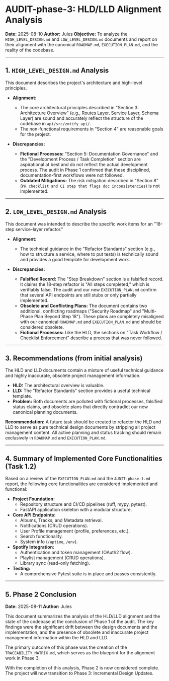 # AUDIT-phase-3: HLD/LLD Alignment Analysis

**Date:** 2025-08-10
**Author:** Jules
**Objective:** To analyze the `HIGH_LEVEL_DESIGN.md` and `LOW_LEVEL_DESIGN.md` documents and report on their alignment with the canonical `ROADMAP.md`, `EXECUTION_PLAN.md`, and the reality of the codebase.

---

## 1. `HIGH_LEVEL_DESIGN.md` Analysis

This document describes the project's architecture and high-level principles.

*   **Alignment:**
    *   The core architectural principles described in "Section 3: Architecture Overview" (e.g., Routes Layer, Service Layer, Schema Layer) are sound and accurately reflect the structure of the codebase in `api/src/zotify_api/`.
    *   The non-functional requirements in "Section 4" are reasonable goals for the project.

*   **Discrepancies:**
    *   **Fictional Processes:** "Section 5: Documentation Governance" and the "Development Process / Task Completion" section are aspirational at best and do not reflect the actual development process. The audit in Phase 1 confirmed that these disciplined, documentation-first workflows were not followed.
    *   **Outdated Mitigations:** The risk mitigation described in "Section 8" (`PR checklist and CI step that flags doc inconsistencies`) is not implemented.

---

## 2. `LOW_LEVEL_DESIGN.md` Analysis

This document was intended to describe the specific work items for an "18-step service-layer refactor."

*   **Alignment:**
    *   The technical guidance in the "Refactor Standards" section (e.g., how to structure a service, where to put tests) is technically sound and provides a good template for development work.

*   **Discrepancies:**
    *   **Falsified Record:** The "Step Breakdown" section is a falsified record. It claims the 18-step refactor is "All steps completed," which is verifiably false. The audit and our new `EXECUTION_PLAN.md` confirm that several API endpoints are still stubs or only partially implemented.
    *   **Obsolete and Conflicting Plans:** The document contains two additional, conflicting roadmaps ("Security Roadmap" and "Multi-Phase Plan Beyond Step 18"). These plans are completely misaligned with our canonical `ROADMAP.md` and `EXECUTION_PLAN.md` and should be considered obsolete.
    *   **Fictional Processes:** Like the HLD, the sections on "Task Workflow / Checklist Enforcement" describe a process that was never followed.

---

## 3. Recommendations (from initial analysis)

The HLD and LLD documents contain a mixture of useful technical guidance and highly inaccurate, obsolete project management information.

*   **HLD:** The architectural overview is valuable.
*   **LLD:** The "Refactor Standards" section provides a useful technical template.
*   **Problem:** Both documents are polluted with fictional processes, falsified status claims, and obsolete plans that directly contradict our new canonical planning documents.

**Recommendation:**
A future task should be created to refactor the HLD and LLD to serve as pure technical design documents by stripping all project management content. All active planning and status tracking should remain exclusively in `ROADMAP.md` and `EXECUTION_PLAN.md`.

---

## 4. Summary of Implemented Core Functionalities (Task 1.2)

Based on a review of the `EXECUTION_PLAN.md` and the `AUDIT-phase-1.md` report, the following core functionalities are considered implemented and functional:

*   **Project Foundation:**
    *   Repository structure and CI/CD pipelines (ruff, mypy, pytest).
    *   FastAPI application skeleton with a modular structure.
*   **Core API Endpoints:**
    *   Albums, Tracks, and Metadata retrieval.
    *   Notifications (CRUD operations).
    *   User Profile management (profile, preferences, etc.).
    *   Search functionality.
    *   System info (`/uptime`, `/env`).
*   **Spotify Integration:**
    *   Authentication and token management (OAuth2 flow).
    *   Playlist management (CRUD operations).
    *   Library sync (read-only fetching).
*   **Testing:**
    *   A comprehensive Pytest suite is in place and passes consistently.

---

## 5. Phase 2 Conclusion

**Date:** 2025-08-11
**Author:** Jules

This document summarizes the analysis of the HLD/LLD alignment and the state of the codebase at the conclusion of Phase 1 of the audit. The key findings were the significant drift between the design documents and the implementation, and the presence of obsolete and inaccurate project management information within the HLD and LLD.

The primary outcome of this phase was the creation of the `TRACEABILITY_MATRIX.md`, which serves as the blueprint for the alignment work in Phase 3.

With the completion of this analysis, Phase 2 is now considered complete. The project will now transition to Phase 3: Incremental Design Updates.
